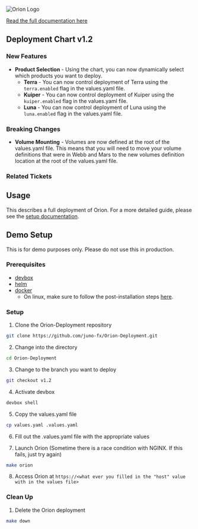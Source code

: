 
![Orion Logo](https://juno-fx.github.io/Orion-Documentation/assets/orion.png)

[Read the full documentation here](https://juno-fx.github.io/Orion-Documentation/)

## Deployment Chart v1.2

### New Features

- **Product Selection** - Using the chart, you can now dynamically select which products you want to deploy.
  - **Terra** - You can now control deployment of Terra using the `terra.enabled` flag in the values.yaml file.
  - **Kuiper** - You can now control deployment of Kuiper using the `kuiper.enabled` flag in the values.yaml file.
  - **Luna** - You can now control deployment of Luna using the `luna.enabled` flag in the values.yaml file.

### Breaking Changes

- **Volume Mounting** - Volumes are now defined at the root of the values.yaml file. This means that you will need to move your volume definitions that were in Webb and Mars to the new volumes definition location at the root of the values.yaml file.


### Related Tickets

## Usage

This describes a full deployment of Orion. For a more detailed guide, please see the [setup documentation](https://juno-fx.github.io/Orion-Documentation/installation/deployments/).

## Demo Setup

This is for demo purposes only. Please do not use this in production.

### Prerequisites

- [devbox](https://www.jetify.com/docs/devbox/installing_devbox/)
- [helm](https://helm.sh/docs/intro/quickstart/)
- [docker](https://github.com/docker/docker-install?tab=readme-ov-file#dockerdocker-install)
  - On linux, make sure to follow the post-installation steps [here](https://docs.docker.com/engine/install/linux-postinstall/).

### Setup

1. Clone the Orion-Deployment repository
```bash
git clone https://github.com/juno-fx/Orion-Deployment.git
```

2. Change into the directory
```bash
cd Orion-Deployment
```

3. Change to the branch you want to deploy
```bash
git checkout v1.2
```

4. Activate devbox
```bash
devbox shell
```

5. Copy the values.yaml file
```bash
cp values.yaml .values.yaml
```

6. Fill out the .values.yaml file with the appropriate values

7. Launch Orion (Sometime there is a race condition with NGINX. If this fails, just try again)
```bash
make orion
```

8. Access Orion at `https://<what ever you filled in the "host" value with in the values file>`

### Clean Up

1. Delete the Orion deployment
```bash
make down
```

